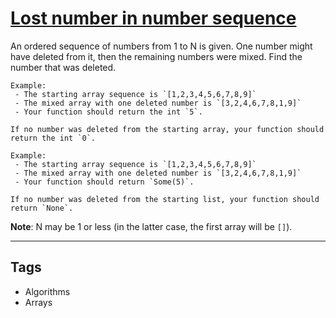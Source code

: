 # [Lost number in number sequence](https://www.codewars.com/kata/595aa94353e43a8746000120)

An ordered sequence of numbers from 1 to N is given. One number might have deleted from it, then the remaining numbers were mixed. Find the number that was deleted.

```if-not:rust
Example:
 - The starting array sequence is `[1,2,3,4,5,6,7,8,9]`
 - The mixed array with one deleted number is `[3,2,4,6,7,8,1,9]`
 - Your function should return the int `5`.

If no number was deleted from the starting array, your function should return the int `0`.
```

```if:rust
Example:
 - The starting array sequence is `[1,2,3,4,5,6,7,8,9]`
 - The mixed array with one deleted number is `[3,2,4,6,7,8,1,9]`
 - Your function should return `Some(5)`.

If no number was deleted from the starting list, your function should return `None`.
```

**Note**: N may be 1 or less (in the latter case, the first array will be `[]`).

---

## Tags

- Algorithms
- Arrays
